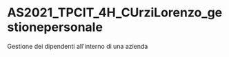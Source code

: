 # AS2021_TPCIT_4H_CUrziLorenzo_gestionepersonale
Gestione dei dipendenti all'interno di una azienda
